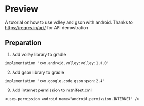# Preview
A tutorial on how to use volley and gson with android. Thanks to https://reqres.in/api/ for API demostration

## Preparation
1. Add volley library to gradle
```
implementation 'com.android.volley:volley:1.0.0'
```

2. Add gson library to gradle
```
implementation 'com.google.code.gson:gson:2.4'
```

3. Add internet permission to manifest.xml
```
<uses-permission android:name="android.permission.INTERNET" />
```
